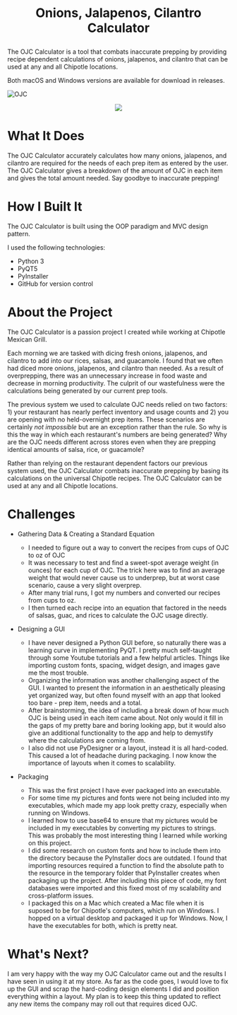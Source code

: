 # <p align="center">Onions, Jalapenos, Cilantro Calculator </p>



The OJC Calculator is a tool that combats inaccurate prepping by providing recipe dependent calculations of onions, jalapenos, and cilantro that can be used at any and all Chipotle locations. 

Both macOS and Windows versions are available for download in releases.

<img src="https://i.imgur.com/9Mh6Ct9.gif" alt="OJC" />
<p align="center"><img src="http://ForTheBadge.com/images/badges/made-with-python.svg" /></p>

 
 # What It Does
 The OJC Calculator accurately calculates how many onions, jalapenos, and cilantro are required for the needs of each prep item as entered by the user. The OJC Calculator gives a breakdown of the amount of OJC in each item and gives the total amount needed. Say goodbye to inaccurate prepping!
 
 # How I Built It
 The OJC Calculator is built using the OOP paradigm and MVC design pattern.
 
 I used the following technologies:
 
 * Python 3
 * PyQT5
 * PyInstaller
 * GitHub for version control
 
# About the Project
The OJC Calculator is a passion project I created while working at Chipotle Mexican Grill. 

Each morning we are tasked with dicing fresh onions, jalapenos, and cilantro to add into our rices, salsas, and guacamole. I found that we often had diced more onions, jalapenos, and cilantro than needed. As a result of overprepping, there was an unnecessary increase in food waste and decrease in morning productivity. The culprit of our wastefulness were the calculations being generated by our current prep tools.

The previous system we used to calculate OJC needs relied on two factors: 1) your restaurant has nearly perfect inventory and usage counts and 2) you are opening with no held-overnight prep items. These scenarios are certainly _not impossible_ but are an exception rather than the rule. So why is this the way in which each restaurant's numbers are being generated? Why are the OJC needs different across stores even when they are prepping identical amounts of salsa, rice, or guacamole? 

Rather than relying on the restaurant dependent factors our previous system used, the OJC Calculator combats inaccurate prepping by basing its calculations on the universal Chipotle recipes. The OJC Calculator can be used at any and all Chipotle locations.
 
 # Challenges
 * Gathering Data & Creating a Standard Equation
      * I needed to figure out a way to convert the recipes from cups of OJC to oz of OJC
      * It was necessary to test and find a sweet-spot average weight (in ounces) for each cup of OJC. The trick here was to find an average weight that would never cause us to underprep, but at worst case scenario, cause a very slight overprep. 
      * After many trial runs, I got my numbers and converted our recipes from cups to oz.
      * I then turned each recipe into an equation that factored in the needs of salsas, guac, and rices to calculate the OJC usage directly.
      
 * Designing a GUI 
     * I have never designed a Python GUI before, so naturally there was a learning curve in implementing PyQT. I pretty much self-taught through some Youtube tutorials and a few helpful articles. Things like importing custom fonts, spacing, widget design, and images gave me the most trouble.
     * Organizing the information was another challenging aspect of the GUI. I wanted to present the information in an aesthetically pleasing yet organized way, but often found myself with an app that looked too bare - prep item, needs and a total.
     * After brainstorming, the idea of including a break down of how much OJC is being used in each item came about. Not only would it fill in the gaps of my pretty bare and boring looking app, but it would also give an additional functionality to the app and help to demystify where the calculations are coming from.
     * I also did not use PyDesigner or a layout, instead it is all hard-coded. This caused a lot of headache during packaging. I now know the importance of layouts when it comes to scalability.

* Packaging 
     * This was the first project I have ever packaged into an executable.
     * For some time my pictures and fonts were not being included into my executables, which made my app look pretty crazy, especially when running on Windows. 
     * I learned how to use base64 to ensure that my pictures would be included in my executables by converting my pictures to strings. This was probably the most interesting thing I learned while working on this project.
     * I did some research on custom fonts and how to include them into the directory because the PyInstaller docs are outdated. I found that importing resources required a function to find the absolute path to the resource in the temporary folder that PyInstaller creates when packaging up the project. After including this piece of code, my font databases were imported and this fixed most of my scalability and cross-platform issues.
     * I packaged this on a Mac which created a Mac file when it is suposed to be for Chipotle's computers, which run on Windows. I hopped on a virtual desktop and packaged it up for Windows. Now, I have the executables for both, which is pretty neat. 
     
# What's Next?
 I am very happy with the way my OJC Calculator came out and the results I have seen in using it at my store. As far as the code goes, I would love to fix up the GUI and scrap the hard-coding design elements I did and position everything within a layout. My plan is to keep this thing updated to reflect any new items the company may roll out that requires diced OJC.
